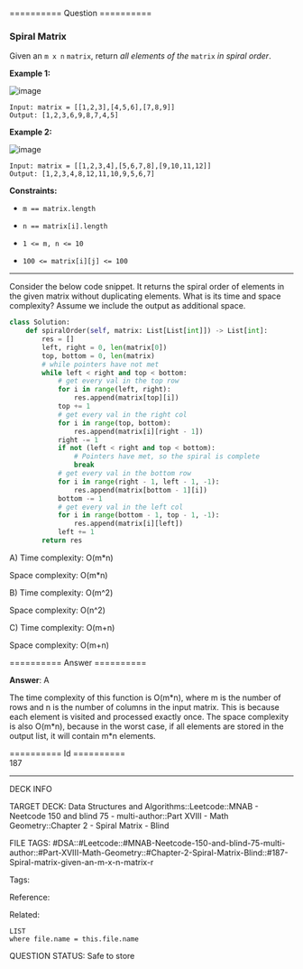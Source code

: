 ========== Question ==========  

### Spiral Matrix

Given an `m x n` `matrix`, return _all elements of the_ `matrix` _in spiral order_.

**Example 1:**

![image](https://imagedelivery.net/CLfkmk9Wzy8_9HRyug4EVA/d23c7df9-a6dd-4b27-1b10-716af9df2c00/public)

```
Input: matrix = [[1,2,3],[4,5,6],[7,8,9]]
Output: [1,2,3,6,9,8,7,4,5]
```

**Example 2:**

![image](https://imagedelivery.net/CLfkmk9Wzy8_9HRyug4EVA/7a94bac6-b2a5-4487-77b0-8313eb6e0900/public)

```
Input: matrix = [[1,2,3,4],[5,6,7,8],[9,10,11,12]]
Output: [1,2,3,4,8,12,11,10,9,5,6,7]
```

**Constraints:**

-   `m == matrix.length`

-   `n == matrix[i].length`

-   `1 <= m, n <= 10`

-   `100 <= matrix[i][j] <= 100`

---

Consider the below code snippet. It returns the spiral order of elements in the given matrix without duplicating elements. What is its time and space complexity? Assume we include the output as additional space.

```python
class Solution:
    def spiralOrder(self, matrix: List[List[int]]) -> List[int]:
        res = []
        left, right = 0, len(matrix[0])
        top, bottom = 0, len(matrix)
        # while pointers have not met
        while left < right and top < bottom:
            # get every val in the top row
            for i in range(left, right):
                res.append(matrix[top][i])
            top += 1
            # get every val in the right col
            for i in range(top, bottom):
                res.append(matrix[i][right - 1])
            right -= 1
            if not (left < right and top < bottom):
                # Pointers have met, so the spiral is complete
                break
            # get every val in the bottom row
            for i in range(right - 1, left - 1, -1):
                res.append(matrix[bottom - 1][i])
            bottom -= 1
            # get every val in the left col
            for i in range(bottom - 1, top - 1, -1):
                res.append(matrix[i][left])
            left += 1
        return res
```

A) Time complexity: O(m\*n)

Space complexity: O(m\*n)

B) Time complexity: O(m^2)

Space complexity: O(n^2)

C) Time complexity: O(m+n)

Space complexity: O(m+n)  

========== Answer ==========  

**Answer**: A

The time complexity of this function is O(m\*n), where m is the number of rows and n is the number of columns in the input matrix. This is because each element is visited and processed exactly once. The space complexity is also O(m\*n), because in the worst case, if all elements are stored in the output list, it will contain m\*n elements.

========== Id ==========  
187

---

DECK INFO

TARGET DECK: Data Structures and Algorithms::Leetcode::MNAB - Neetcode 150 and blind 75 - multi-author::Part XVIII - Math Geometry::Chapter 2 - Spiral Matrix - Blind

FILE TAGS: #DSA::#Leetcode::#MNAB-Neetcode-150-and-blind-75-multi-author::#Part-XVIII-Math-Geometry::#Chapter-2-Spiral-Matrix-Blind::#187-Spiral-matrix-given-an-m-x-n-matrix-r

Tags:

Reference:

Related:

```dataview
LIST
where file.name = this.file.name
```
QUESTION STATUS: Safe to store
